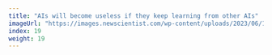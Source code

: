 ```yaml
---
title: "AIs will become useless if they keep learning from other AIs"
imageUrl: "https://images.newscientist.com/wp-content/uploads/2023/06/16143310/SEI_160487397.jpg?width=600"
index: 19
weight: 19
---
```

